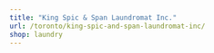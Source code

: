 ```yaml
---
title: "King Spic & Span Laundromat Inc."
url: /toronto/king-spic-and-span-laundromat-inc/
shop: laundry
---
```

